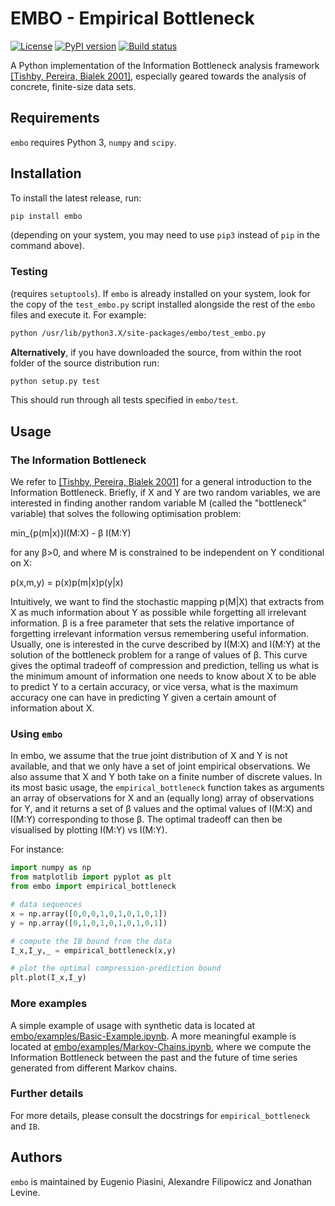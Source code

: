 # EMBO - Empirical Bottleneck
[![License](https://img.shields.io/pypi/l/embo)](https://www.gnu.org/licenses/gpl-3.0.txt)
[![PyPI version](https://img.shields.io/pypi/v/embo.svg)](https://pypi.python.org/pypi/embo/)
[![Build status](https://img.shields.io/gitlab/pipeline/epiasini/embo)](https://gitlab.com/epiasini/embo/pipelines)

A Python implementation of the Information Bottleneck analysis
framework [[Tishby, Pereira, Bialek
2001]](https://arxiv.org/abs/physics/0004057), especially geared
towards the analysis of concrete, finite-size data sets.

## Requirements

`embo` requires Python 3, `numpy` and `scipy`.

## Installation
To install the latest release, run:
``` bash
pip install embo
```
(depending on your system, you may need to use `pip3` instead of `pip`
in the command above).

### Testing
(requires `setuptools`). If `embo` is already installed on your
system, look for the copy of the `test_embo.py` script installed
alongside the rest of the `embo` files and execute it. For example:

``` bash
python /usr/lib/python3.X/site-packages/embo/test_embo.py
```

**Alternatively**, if you have downloaded the source, from within the
root folder of the source distribution run:

``` bash
python setup.py test
```

This should run through all tests specified in `embo/test`.

## Usage

### The Information Bottleneck
We refer to [[Tishby, Pereira, Bialek
2001]](https://arxiv.org/abs/physics/0004057) for a general
introduction to the Information Bottleneck. Briefly, if X and Y
are two random variables, we are interested in finding another random
variable M (called the "bottleneck" variable) that solves the
following optimisation problem:

min_{p(m|x)}I(M:X) - β I(M:Y)

for any β>0, and where M is constrained to be independent on
Y conditional on X:

p(x,m,y) = p(x)p(m|x)p(y|x)


Intuitively, we want to find the stochastic mapping p(M|X) that
extracts from X as much information about Y as possible while
forgetting all irrelevant information. β is a free parameter
that sets the relative importance of forgetting irrelevant information
versus remembering useful information. Usually, one is interested in
the curve described by I(M:X) and I(M:Y) at the solution of the
bottleneck problem for a range of values of β. This curve
gives the optimal tradeoff of compression and prediction, telling us
what is the minimum amount of information one needs to know about X
to be able to predict Y to a certain accuracy, or vice versa, what
is the maximum accuracy one can have in predicting Y given a certain
amount of information about X.

### Using `embo`
In embo, we assume that the true joint distribution of X and Y is
not available, and that we only have a set of joint empirical
observations. We also assume that X and Y both take on a finite
number of discrete values. In its most basic usage, the
`empirical_bottleneck` function takes as arguments an array of
observations for X and an (equally long) array of observations for
Y, and it returns a set of β values and the
optimal values of I(M:X) and I(M:Y) corresponding to those
β. The optimal tradeoff can then be visualised by plotting
I(M:Y) vs I(M:Y).

For instance:

``` python
import numpy as np
from matplotlib import pyplot as plt
from embo import empirical_bottleneck

# data sequences
x = np.array([0,0,0,1,0,1,0,1,0,1])
y = np.array([0,1,0,1,0,1,0,1,0,1])

# compute the IB bound from the data
I_x,I_y,_ = empirical_bottleneck(x,y)

# plot the optimal compression-prediction bound
plt.plot(I_x,I_y)
```

### More examples
A simple example of usage with synthetic data is located at
[embo/examples/Basic-Example.ipynb](embo/examples/Basic-Example.ipynb).
A more meaningful example is located at
[embo/examples/Markov-Chains.ipynb](embo/examples/Markov-Chains.ipynb),
where we compute the Information Bottleneck between the past and the
future of time series generated from different Markov chains.

### Further details
For more details, please consult the docstrings for
`empirical_bottleneck` and `IB`.

## Authors
`embo` is maintained by Eugenio Piasini, Alexandre Filipowicz and
Jonathan Levine.
